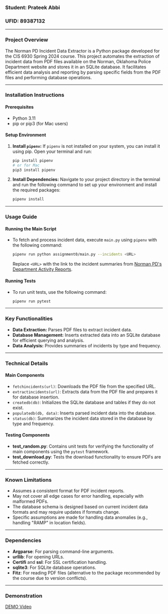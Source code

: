 ### Student: Prateek Abbi
### UFID: 89387132

---

### Project Overview

The Norman PD Incident Data Extractor is a Python package developed for the CIS 6930 Spring 2024 course. This project automates the extraction of incident data from PDF files available on the Norman, Oklahoma Police Department website and stores it in an SQLite database. It facilitates efficient data analysis and reporting by parsing specific fields from the PDF files and performing database operations.

---

### Installation Instructions

#### Prerequisites
- Python 3.11
- pip or pip3 (for Mac users)

#### Setup Environment
1. **Install `pipenv`:** If `pipenv` is not installed on your system, you can install it using pip. Open your terminal and run:
    ```bash
    pip install pipenv
    # or for Mac
    pip3 install pipenv
    ```

2. **Install Dependencies:** Navigate to your project directory in the terminal and run the following command to set up your environment and install the required packages:
    ```bash
    pipenv install
    ```

---

### Usage Guide

#### Running the Main Script
- To fetch and process incident data, execute `main.py` using `pipenv` with the following command:
    ```bash
    pipenv run python assignment0/main.py --incidents <URL>
    ```
    Replace `<URL>` with the link to the incident summaries from [Norman PD's Department Activity Reports](https://www.normanok.gov/public-safety/police-department/crime-prevention-data/department-activity-reports).

#### Running Tests
- To run unit tests, use the following command:
    ```bash
    pipenv run pytest
    ```

---

### Key Functionalities

- **Data Extraction:** Parses PDF files to extract incident data.
- **Database Management:** Inserts extracted data into an SQLite database for efficient querying and analysis.
- **Data Analysis:** Provides summaries of incidents by type and frequency.

---

### Technical Details

#### Main Components

- `fetchincidents(url)`: Downloads the PDF file from the specified URL.
- `extractincidents(url)`: Extracts data from the PDF file and prepares it for database insertion.
- `createdb(db)`: Initializes the SQLite database and tables if they do not exist.
- `populatedb(db, data)`: Inserts parsed incident data into the database.
- `status(db)`: Summarizes the incident data stored in the database by type and frequency.

#### Testing Components

- **test_random.py**: Contains unit tests for verifying the functionality of main components using the `pytest` framework.
- **test_download.py**: Tests the download functionality to ensure PDFs are fetched correctly.

---

### Known Limitations

- Assumes a consistent format for PDF incident reports.
- May not cover all edge cases for error handling, especially with malformed PDFs.
- The database schema is designed based on current incident data formats and may require updates if formats change.
- Specific assumptions are made for handling data anomalies (e.g., handling "RAMP" in location fields).

---

### Dependencies

- **Argparse**: For parsing command-line arguments.
- **urllib**: For opening URLs.
- **Certifi** and **ssl**: For SSL certification handling.
- **sqlite3**: For SQLite database operations.
- **Fitz**: For reading PDF files (alternative to the package recommended by the course due to version conflicts).

---

### Demonstration
[DEMO Video](https://youtu.be/XbHTRp2-7OQ)